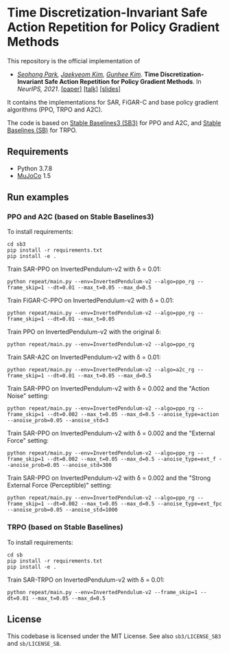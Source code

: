# Time Discretization-Invariant Safe Action Repetition for Policy Gradient Methods

This repository is the official implementation of

- *[Seohong Park](https://artberryx.github.io/),
[Jaekyeom Kim](https://jaekyeom.github.io/),
[Gunhee Kim](https://vision.snu.ac.kr/gunhee/)*.
**Time Discretization-Invariant Safe Action Repetition for Policy Gradient Methods**. In *NeurIPS, 2021*.
[[paper]](https://arxiv.org/abs/2111.03941) [[talk]](https://neurips.cc/virtual/2021/poster/27532) [[slides]](https://neurips.cc/virtual/2021/poster/27532)

It contains the implementations for SAR, FiGAR-C and base policy gradient algorithms (PPO, TRPO and A2C).

The code is based on [Stable Baselines3 (SB3)](https://github.com/DLR-RM/stable-baselines3) for PPO and A2C,
and [Stable Baselines (SB)](https://github.com/hill-a/stable-baselines) for TRPO.

## Requirements
- Python 3.7.8
- [MuJoCo](http://mujoco.org/) 1.5

## Run examples

### PPO and A2C (based on Stable Baselines3)

To install requirements:
```
cd sb3
pip install -r requirements.txt
pip install -e .
```

Train SAR-PPO on InvertedPendulum-v2 with δ = 0.01:
```
python repeat/main.py --env=InvertedPendulum-v2 --algo=ppo_rg --frame_skip=1 --dt=0.01 --max_t=0.05 --max_d=0.5
```
Train FiGAR-C-PPO on InvertedPendulum-v2 with δ = 0.01:
```
python repeat/main.py --env=InvertedPendulum-v2 --algo=ppo_rg --frame_skip=1 --dt=0.01 --max_t=0.05
```
Train PPO on InvertedPendulum-v2 with the original δ:
```
python repeat/main.py --env=InvertedPendulum-v2 --algo=ppo_rg
```
Train SAR-A2C on InvertedPendulum-v2 with δ = 0.01:
```
python repeat/main.py --env=InvertedPendulum-v2 --algo=a2c_rg --frame_skip=1 --dt=0.01 --max_t=0.05 --max_d=0.5
```
Train SAR-PPO on InvertedPendulum-v2 with δ = 0.002 and the "Action Noise" setting:
```
python repeat/main.py --env=InvertedPendulum-v2 --algo=ppo_rg --frame_skip=1 --dt=0.002 --max_t=0.05 --max_d=0.5 --anoise_type=action --anoise_prob=0.05 --anoise_std=3
```
Train SAR-PPO on InvertedPendulum-v2 with δ = 0.002 and the "External Force" setting:
```
python repeat/main.py --env=InvertedPendulum-v2 --algo=ppo_rg --frame_skip=1 --dt=0.002 --max_t=0.05 --max_d=0.5 --anoise_type=ext_f --anoise_prob=0.05 --anoise_std=300
```
Train SAR-PPO on InvertedPendulum-v2 with δ = 0.002 and the "Strong External Force (Perceptible)" setting:
```
python repeat/main.py --env=InvertedPendulum-v2 --algo=ppo_rg --frame_skip=1 --dt=0.002 --max_t=0.05 --max_d=0.5 --anoise_type=ext_fpc --anoise_prob=0.05 --anoise_std=1000
```

### TRPO (based on Stable Baselines)

To install requirements:
```
cd sb
pip install -r requirements.txt
pip install -e .
```
Train SAR-TRPO on InvertedPendulum-v2 with δ = 0.01:
```
python repeat/main.py --env=InvertedPendulum-v2 --frame_skip=1 --dt=0.01 --max_t=0.05 --max_d=0.5
```

## License

This codebase is licensed under the MIT License. See also `sb3/LICENSE_SB3` and `sb/LICENSE_SB`.